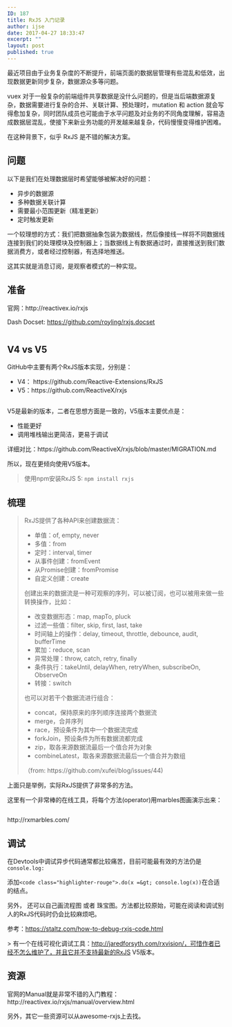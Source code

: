 ```yaml
---
ID: 187
title: RxJS 入门记录
author: ijse
date: 2017-04-27 18:33:47
excerpt: ""
layout: post
published: true
---
```

最近项目由于业务复杂度的不断提升，前端页面的数据层管理有些混乱和低效，出现数据更新同步复杂，数据源众多等问题。

vuex 对于一般复杂的前端组件共享数据是没什么问题的，但是当后端数据源复杂，数据需要进行复杂的合并、关联计算、预处理时，mutation 和 action 就会写得愈加复杂，同时团队成员也可能由于水平问题及对业务的不同角度理解，容易造成数据层混乱，使接下来新业务功能的开发越来越复杂，代码慢慢变得维护困难。

在这种背景下，似乎 RxJS 是不错的解决方案。

<!--more-->
<h2>问题</h2>
以下是我们在处理数据层时希望能够被解决好的问题：
<ul>
 	<li>异步的数据源</li>
 	<li>多种数据关联计算</li>
 	<li>需要最小范围更新（精准更新）</li>
 	<li>定时触发更新</li>
</ul>
一个较理想的方式：我们把数据抽象包装为数据线，然后像接线一样将不同数据线连接到我们的处理模块及控制器上；当数据线上有数据通过时，直接推送到我们数据消费方，或者经过控制器，有选择地推送。

这其实就是消息订阅，是观察者模式的一种实现。
<h2>准备</h2>
官网：http://reactivex.io/rxjs

Dash Docset: https://github.com/royling/rxjs.docset
<p id="JuCraDs"><img class="alignnone size-full wp-image-191 " src="/uploads/img_5901888379484.png" alt="" /></p>

<h2>V4 vs V5</h2>
GitHub中主要有两个RxJS版本实现，分别是：
<ul>
 	<li>V4： https://github.com/Reactive-Extensions/RxJS</li>
 	<li>V5：https://github.com/ReactiveX/rxjs
<p id="wlHVZCg"><img class="alignnone size-full wp-image-193 " src="/uploads/img_5901c770e13e6.png" alt="" /></p>
</li>
</ul>
V5是最新的版本，二者在思想方面是一致的，V5版本主要优点是：
<ul>
 	<li>性能更好</li>
 	<li>调用堆栈输出更简洁，更易于调试</li>
</ul>
详细对比：https://github.com/ReactiveX/rxjs/blob/master/MIGRATION.md

所以，现在更倾向使用V5版本。
<blockquote>使用npm安装RxJS 5: <code>npm install rxjs</code></blockquote>
<h2>梳理</h2>
<blockquote>RxJS提供了各种API来创建数据流：
<ul>
 	<li>单值：of, empty, never</li>
 	<li>多值：from</li>
 	<li>定时：interval, timer</li>
 	<li>从事件创建：fromEvent</li>
 	<li>从Promise创建：fromPromise</li>
 	<li>自定义创建：create</li>
</ul>
创建出来的数据流是一种可观察的序列，可以被订阅，也可以被用来做一些转换操作，比如：
<ul>
 	<li>改变数据形态：map, mapTo, pluck</li>
 	<li>过滤一些值：filter, skip, first, last, take</li>
 	<li>时间轴上的操作：delay, timeout, throttle, debounce, audit, bufferTime</li>
 	<li>累加：reduce, scan</li>
 	<li>异常处理：throw, catch, retry, finally</li>
 	<li>条件执行：takeUntil, delayWhen, retryWhen, subscribeOn, ObserveOn</li>
 	<li>转接：switch</li>
</ul>
也可以对若干个数据流进行组合：
<ul>
 	<li>concat，保持原来的序列顺序连接两个数据流</li>
 	<li>merge，合并序列</li>
 	<li>race，预设条件为其中一个数据流完成</li>
 	<li>forkJoin，预设条件为所有数据流都完成</li>
 	<li>zip，取各来源数据流最后一个值合并为对象</li>
 	<li>combineLatest，取各来源数据流最后一个值合并为数组</li>
</ul>
（from: https://github.com/xufei/blog/issues/44)</blockquote>
上面只是举例，实际RxJS提供了非常多的方法。

这里有一个非常棒的在线工具，将每个方法(operator)用marbles图画演示出来：
<p id="fjcWFRQ"><img class="alignnone size-full wp-image-200 " src="/uploads/img_5901e60e51254.png" alt="" /></p>
http://rxmarbles.com/
<h2>调试</h2>
在Devtools中调试异步代码通常都比较痛苦，目前可能最有效的方法仍是<code>console.log:</code>

添加`<code class="highlighter-rouge">.do(x =&gt; console.log(x))`在合适的结点。</code>

另外， 还可以自己画流程图 或者 珠宝图。方法都比较原始，可能在阅读和调试别人的RxJS代码时仍会比较麻烦吧。

参考：https://staltz.com/how-to-debug-rxjs-code.html

&gt; 有一个在线可视化调试工具：http://jaredforsyth.com/rxvision/，可惜作者已经不怎么维护了，并且它并不支持最新的RxJS V5版本。
<h2>资源</h2>
官网的Manual就是非常不错的入门教程：http://reactivex.io/rxjs/manual/overview.html

另外，其它一些资源可以从awesome-rxjs上去找。
